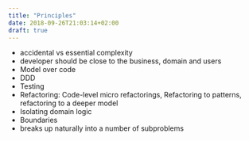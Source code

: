 ```yaml
---
title: "Principles"
date: 2018-09-26T21:03:14+02:00
draft: true
---
```


- accidental vs essential complexity
- developer should be close to the business, domain and users
- Model over code
- DDD
- Testing
- Refactoring: Code-level micro refactorings, Refactoring to patterns, refactoring to a deeper model
- Isolating domain logic
- Boundaries
- breaks up naturally into a number of subproblems
